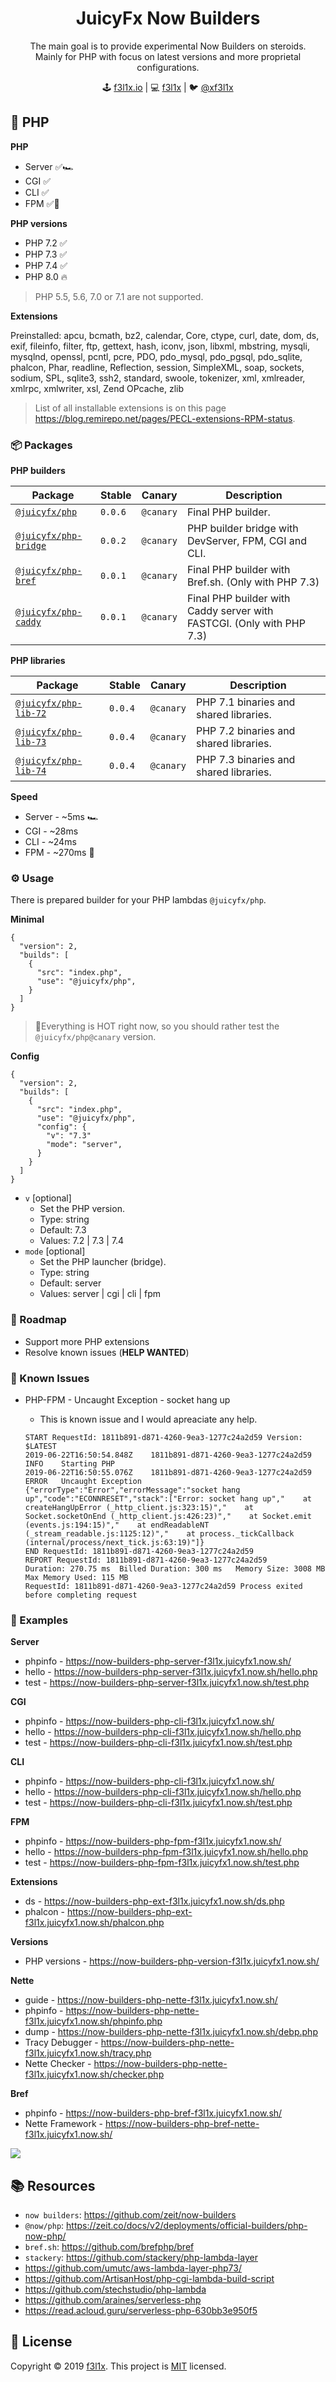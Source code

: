 <h1 align=center>JuicyFx Now Builders</h1>

<p align=center>
The main goal is to provide experimental Now Builders on steroids. <br/>
Mainly for PHP with focus on latest versions and more proprietal configurations.
</p>

<p align=center>
🕹 <a href="https://f3l1x.io">f3l1x.io</a> | 💻 <a href="https://github.com/f3l1x">f3l1x</a> | 🐦 <a href="https://twitter.com/xf3l1x">@xf3l1x</a>
</p>

## 🐘 PHP

**PHP**

- Server ✅🏎
- CGI ✅
- CLI ✅
- FPM ✅🐥

**PHP versions**

- PHP 7.2 ✅
- PHP 7.3 ✅
- PHP 7.4 ✅
- PHP 8.0 🔥

> PHP 5.5, 5.6, 7.0 or 7.1 are not supported.

**Extensions**

Preinstalled: apcu, bcmath, bz2, calendar, Core, ctype, curl, date, dom, ds, exif, fileinfo, filter, ftp, gettext, hash, iconv, json, libxml, mbstring, mysqli, mysqlnd, openssl, pcntl, pcre, PDO, pdo_mysql, pdo_pgsql, pdo_sqlite, phalcon, Phar, readline, Reflection, session, SimpleXML, soap, sockets, sodium, SPL, sqlite3, ssh2, standard, swoole, tokenizer, xml, xmlreader, xmlrpc, xmlwriter, xsl, Zend OPcache, zlib

> List of all installable extensions is on this page https://blog.remirepo.net/pages/PECL-extensions-RPM-status.

### 📦 Packages

**PHP builders**

| Package | Stable | Canary | Description |
|---------|--------|--------|-------------|
| [`@juicyfx/php`](src/php)| `0.0.6` | `@canary` | Final PHP builder. |
| [`@juicyfx/php-bridge`](src/php-bridge)| `0.0.2` | `@canary` | PHP builder bridge with DevServer, FPM, CGI and CLI. |
| [`@juicyfx/php-bref`](src/php-bref)| `0.0.1` | `@canary` | Final PHP builder with Bref.sh. (Only with PHP 7.3) |
| [`@juicyfx/php-caddy`](src/php-caddy)| `0.0.1` | `@canary` | Final PHP builder with Caddy server with FASTCGI. (Only with PHP 7.3) |

**PHP libraries**

| Package | Stable | Canary | Description |
|---------|--------|--------|-------------|
| [`@juicyfx/php-lib-72`](src/php-lib-71) | `0.0.4` | `@canary` | PHP 7.1 binaries and shared libraries. |
| [`@juicyfx/php-lib-73`](src/php-lib-72) | `0.0.4` | `@canary` | PHP 7.2 binaries and shared libraries. |
| [`@juicyfx/php-lib-74`](src/php-lib-74) | `0.0.4` | `@canary` | PHP 7.3 binaries and shared libraries. |

**Speed**

- Server - ~5ms 🏎
- CGI - ~28ms
- CLI - ~24ms
- FPM - ~270ms 🐥

### ⚙️ Usage

There is prepared builder for your PHP lambdas `@juicyfx/php`.

**Minimal**

```
{
  "version": 2,
  "builds": [
    { 
      "src": "index.php", 
      "use": "@juicyfx/php",
    }
  ]
}
```

> 🚧Everything is HOT right now, so you should rather test the `@juicyfx/php@canary` version. 

**Config**

```
{
  "version": 2,
  "builds": [
    { 
      "src": "index.php", 
      "use": "@juicyfx/php",
      "config": {
        "v": "7.3"
        "mode": "server",
      }
    }
  ]
}
```

- `v` [optional]
  - Set the PHP version.
  - Type: string
  - Default: 7.3
  - Values: 7.2 | 7.3 | 7.4
- `mode` [optional]
  - Set the PHP launcher (bridge). 
  - Type: string
  - Default: server
  - Values: server | cgi | cli | fpm

### 🚀 Roadmap

- Support more PHP extensions
- Resolve known issues (**HELP WANTED**)

### 🤔 Known Issues

- PHP-FPM - Uncaught Exception - socket hang up
    - This is known issue and I would apreaciate any help. 

    ```
    START RequestId: 1811b891-d871-4260-9ea3-1277c24a2d59 Version: $LATEST
    2019-06-22T16:50:54.848Z	1811b891-d871-4260-9ea3-1277c24a2d59	INFO	Starting PHP
    2019-06-22T16:50:55.076Z	1811b891-d871-4260-9ea3-1277c24a2d59	ERROR	Uncaught Exception	{"errorType":"Error","errorMessage":"socket hang up","code":"ECONNRESET","stack":["Error: socket hang up","    at createHangUpError (_http_client.js:323:15)","    at Socket.socketOnEnd (_http_client.js:426:23)","    at Socket.emit (events.js:194:15)","    at endReadableNT (_stream_readable.js:1125:12)","    at process._tickCallback (internal/process/next_tick.js:63:19)"]}
    END RequestId: 1811b891-d871-4260-9ea3-1277c24a2d59
    REPORT RequestId: 1811b891-d871-4260-9ea3-1277c24a2d59	
    Duration: 270.75 ms  Billed Duration: 300 ms   Memory Size: 3008 MB  Max Memory Used: 115 MB	
    RequestId: 1811b891-d871-4260-9ea3-1277c24a2d59 Process exited before completing request
    ```

### 👀 Examples

**Server**

- phpinfo - https://now-builders-php-server-f3l1x.juicyfx1.now.sh/
- hello - https://now-builders-php-server-f3l1x.juicyfx1.now.sh/hello.php
- test - https://now-builders-php-server-f3l1x.juicyfx1.now.sh/test.php

**CGI**

- phpinfo - https://now-builders-php-cli-f3l1x.juicyfx1.now.sh/
- hello - https://now-builders-php-cli-f3l1x.juicyfx1.now.sh/hello.php
- test - https://now-builders-php-cli-f3l1x.juicyfx1.now.sh/test.php

**CLI**

- phpinfo - https://now-builders-php-cli-f3l1x.juicyfx1.now.sh/
- hello - https://now-builders-php-cli-f3l1x.juicyfx1.now.sh/hello.php
- test - https://now-builders-php-cli-f3l1x.juicyfx1.now.sh/test.php

**FPM**

- phpinfo - https://now-builders-php-fpm-f3l1x.juicyfx1.now.sh/
- hello - https://now-builders-php-fpm-f3l1x.juicyfx1.now.sh/hello.php
- test - https://now-builders-php-fpm-f3l1x.juicyfx1.now.sh/test.php

**Extensions**

- ds -  https://now-builders-php-ext-f3l1x.juicyfx1.now.sh/ds.php
- phalcon -  https://now-builders-php-ext-f3l1x.juicyfx1.now.sh/phalcon.php

**Versions**

- PHP versions - https://now-builders-php-version-f3l1x.juicyfx1.now.sh/

**Nette**

- guide - https://now-builders-php-nette-f3l1x.juicyfx1.now.sh/
- phpinfo - https://now-builders-php-nette-f3l1x.juicyfx1.now.sh/phpinfo.php
- dump - https://now-builders-php-nette-f3l1x.juicyfx1.now.sh/debp.php
- Tracy Debugger - https://now-builders-php-nette-f3l1x.juicyfx1.now.sh/tracy.php
- Nette Checker - https://now-builders-php-nette-f3l1x.juicyfx1.now.sh/checker.php

**Bref**

- phpinfo - https://now-builders-php-bref-f3l1x.juicyfx1.now.sh/
- Nette Framework - https://now-builders-php-bref-nette-f3l1x.juicyfx1.now.sh/

![](docs/phpinfo.png)

## 📚 Resources

- `now builders`: https://github.com/zeit/now-builders
- `@now/php`: https://zeit.co/docs/v2/deployments/official-builders/php-now-php/
- `bref.sh`: https://github.com/brefphp/bref
- `stackery`: https://github.com/stackery/php-lambda-layer
- https://github.com/umutc/aws-lambda-layer-php73/
- https://github.com/ArtisanHost/php-cgi-lambda-build-script
- https://github.com/stechstudio/php-lambda
- https://github.com/araines/serverless-php
- https://read.acloud.guru/serverless-php-630bb3e950f5

## 📝 License

Copyright © 2019 [f3l1x](https://github.com/f3l1x).
This project is [MIT](LICENSE) licensed.